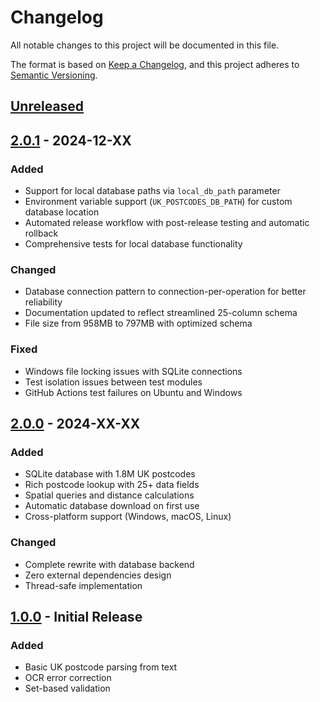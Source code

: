 # Changelog

All notable changes to this project will be documented in this file.

The format is based on [Keep a Changelog](https://keepachangelog.com/en/1.0.0/),
and this project adheres to [Semantic Versioning](https://semver.org/spec/v2.0.0.html).

## [Unreleased]

## [2.0.1] - 2024-12-XX

### Added
- Support for local database paths via `local_db_path` parameter
- Environment variable support (`UK_POSTCODES_DB_PATH`) for custom database location
- Automated release workflow with post-release testing and automatic rollback
- Comprehensive tests for local database functionality

### Changed
- Database connection pattern to connection-per-operation for better reliability
- Documentation updated to reflect streamlined 25-column schema
- File size from 958MB to 797MB with optimized schema

### Fixed
- Windows file locking issues with SQLite connections
- Test isolation issues between test modules
- GitHub Actions test failures on Ubuntu and Windows

## [2.0.0] - 2024-XX-XX

### Added
- SQLite database with 1.8M UK postcodes
- Rich postcode lookup with 25+ data fields
- Spatial queries and distance calculations
- Automatic database download on first use
- Cross-platform support (Windows, macOS, Linux)

### Changed
- Complete rewrite with database backend
- Zero external dependencies design
- Thread-safe implementation

## [1.0.0] - Initial Release

### Added
- Basic UK postcode parsing from text
- OCR error correction
- Set-based validation

[Unreleased]: https://github.com/anirudhgangwal/uk-postcodes-parsing/compare/v2.0.1...HEAD
[2.0.1]: https://github.com/anirudhgangwal/uk-postcodes-parsing/compare/v2.0.0...v2.0.1
[2.0.0]: https://github.com/anirudhgangwal/uk-postcodes-parsing/compare/v1.0.0...v2.0.0
[1.0.0]: https://github.com/anirudhgangwal/uk-postcodes-parsing/releases/tag/v1.0.0